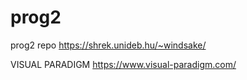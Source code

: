 # prog2
prog2 repo
https://shrek.unideb.hu/~windsake/


VISUAL PARADIGM
https://www.visual-paradigm.com/
